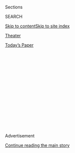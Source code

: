<div id="app">

<div>

<div>

<div>

<div class="NYTAppHideMasthead css-1q2w90k e1suatyy0">

<div class="section css-ui9rw0 e1suatyy2">

<div class="css-eph4ug er09x8g0">

<div class="css-6n7j50">

</div>

<span class="css-1dv1kvn">Sections</span>

<div class="css-10488qs">

<span class="css-1dv1kvn">SEARCH</span>

</div>

[Skip to content](#site-content)[Skip to site
index](#site-index)

</div>

<div id="masthead-section-label" class="css-1wr3we4 eaxe0e00">

[Theater](https://www.nytimes3xbfgragh.onion/section/theater)

</div>

<div class="css-10698na e1huz5gh0">

</div>

</div>

<div id="masthead-bar-one" class="section hasLinks css-15hmgas e1csuq9d3">

<div class="css-uqyvli e1csuq9d0">

</div>

<div class="css-1uqjmks e1csuq9d1">

</div>

<div class="css-9e9ivx">

[](https://myaccount.nytimes3xbfgragh.onion/auth/login?response_type=cookie&client_id=vi)

</div>

<div class="css-1bvtpon e1csuq9d2">

[Today’s
Paper](https://www.nytimes3xbfgragh.onion/section/todayspaper)

</div>

</div>

</div>

</div>

<div data-aria-hidden="false">

<div id="site-content" data-role="main">

<div>

<div class="css-1aor85t" style="opacity:0.000000001;z-index:-1;visibility:hidden">

<div class="css-1hqnpie">

<div class="css-epjblv">

<span class="css-17xtcya">[Theater](/section/theater)</span><span class="css-x15j1o">|</span><span class="css-fwqvlz">Review:
‘Springsteen on Broadway’ Reveals the Artist, Real and
Intense</span>

</div>

<div class="css-k008qs">

<div class="css-1iwv8en">

<span class="css-18z7m18"></span>

<div>

</div>

</div>

<span class="css-1n6z4y">https://nyti.ms/2z3YOl2</span>

<div class="css-1705lsu">

<div class="css-4xjgmj">

<div class="css-4skfbu" data-role="toolbar" data-aria-label="Social Media Share buttons, Save button, and Comments Panel with current comment count" data-testid="share-tools">

  - 
  - 
  - 
  - 
    
    <div class="css-6n7j50">
    
    </div>

  - 
  - 

</div>

</div>

</div>

</div>

</div>

</div>

<div class="css-13pd83m">

</div>

<div id="top-wrapper" class="css-1sy8kpn">

<div id="top-slug" class="css-l9onyx">

Advertisement

</div>

[Continue reading the main
story](#after-top)

<div class="ad top-wrapper" style="text-align:center;height:100%;display:block;min-height:250px">

<div id="top" class="place-ad" data-position="top" data-size-key="top">

</div>

</div>

<div id="after-top">

</div>

</div>

<div id="sponsor-wrapper" class="css-1hyfx7x">

<div id="sponsor-slug" class="css-19vbshk">

Supported by

</div>

[Continue reading the main
story](#after-sponsor)

<div id="sponsor" class="ad sponsor-wrapper" style="text-align:center;height:100%;display:block">

</div>

<div id="after-sponsor">

</div>

</div>

<div class="css-1vkm6nb ehdk2mb0">

# Review: ‘Springsteen on Broadway’ Reveals the Artist, Real and Intense

</div>

<div class="css-79elbk" data-testid="photoviewer-wrapper">

<div class="css-z3e15g" data-testid="photoviewer-wrapper-hidden">

</div>

<div class="css-1a48zt4 ehw59r15" data-testid="photoviewer-children">

![<span class="css-16f3y1r e13ogyst0" data-aria-hidden="true">The
intimacy of a small theater emphasizes the mournful power of Bruce
Springsteen’s voice and guitar in “Springsteen on
Broadway.”</span><span class="css-cnj6d5 e1z0qqy90" itemprop="copyrightHolder"><span class="css-1ly73wi e1tej78p0">Credit...</span><span><span>Sara
Krulwich/The New York
Times</span></span></span>](https://static01.graylady3jvrrxbe.onion/images/2017/10/13/arts/13Springsteen2/13Springsteen2-articleLarge.jpg?quality=75&auto=webp&disable=upscale)

</div>

</div>

<div class="css-170u9t6">

<div class="css-1c4e8vg">

<div class="css-83hgbf">

  - Springsteen on Broadway  
    **<span>NYT Critic's Pick</span>
    <span class="category">Broadway,
    </span><span class="genre"><span itemprop="genre" itemscope="" itemtype="http://schema.org/CreativeWork">Blues</span><span>,
    </span><span itemprop="genre" itemscope="" itemtype="http://schema.org/CreativeWork">Folk</span><span>,
    </span><span itemprop="genre" itemscope="" itemtype="http://schema.org/CreativeWork">Musical</span><span>,
    </span><span itemprop="genre" itemscope="" itemtype="http://schema.org/CreativeWork">Rock</span><span>,
    </span><span itemprop="genre" itemscope="" itemtype="http://schema.org/CreativeWork">Special
    Event</span></span>
    2 hrs.
    Closing Date: Dec. 15, 2018
    <span class="css-e2ar7o"><span itemprop="location">Walter Kerr
    Theater,
    </span></span><span class="css-e2ar7o" itemprop="address">219 W.
    48th St.</span>
    877-250-2929

</div>

</div>

</div>

<div class="css-xt80pu e12qa4dv0">

<div class="css-18e8msd">

<div class="css-vp77d3 epjyd6m0">

<div class="css-1baulvz">

By [<span class="css-1baulvz last-byline" itemprop="name">Jesse
Green</span>](http://www.nytimes3xbfgragh.onion/by/jesse-green)

</div>

</div>

  - Oct. 12,
    2017

  - 
    
    <div class="css-4xjgmj">
    
    <div class="css-d8bdto" data-role="toolbar" data-aria-label="Social Media Share buttons, Save button, and Comments Panel with current comment count" data-testid="share-tools">
    
      - 
      - 
      - 
      - 
        
        <div class="css-6n7j50">
        
        </div>
    
      - 
      - 
    
    </div>
    
    </div>

</div>

</div>

<div class="section meteredContent css-1r7ky0e" name="articleBody" itemprop="articleBody">

<div class="css-1fanzo5 StoryBodyCompanionColumn">

<div class="css-53u6y8">

There came a moment the other night, near the end of Bruce Springsteen’s
overwhelming and uncategorizable Broadway show, when it seemed possible
to see straight through his many masks to some core truth of his being.

This was when the audience, which had mostly restrained itself through
the first 13 songs of the 15-song set, could no longer sit on its hands
as if in church. The show had been, to that point, quite solemn — and
would continue to be.

But now, entire swaths of the Walter Kerr Theater, apparently unmindful
of downbeat lyrics like “I ain’t nothing but tired,” started clapping
along to “[Dancing in the
Dark](https://www.youtube.com/watch?v=129kuDCQtHs),” Mr. Springsteen’s
biggest hit, from 1984.

He stopped cold. “I’ll handle it myself,” he said, shutting them down
with a small, sharky glint of a smile.

</div>

</div>

<div class="css-1fanzo5 StoryBodyCompanionColumn">

<div class="css-53u6y8">

Would he ever\! Make no mistake, “[Springsteen on
Broadway](https://brucespringsteen.net/broadway/),” which opened on
Thursday evening, is a solo act by a solo artist with an artist’s steel.
Even though Patti Scialfa, his wife, shows up to harmonize on two
numbers, this is not a singalong arena show or a roadhouse rouser. Even
less does it try to be a feel-good Broadway book musical or a slick,
whitewashed jukebox like “[Jersey
Boys.](http://www.nytimes3xbfgragh.onion/2005/11/07/theater/reviews/from-bluecollar-boys-to-doowop-sensation-a-bands-rise-and-fall.html)”

Rather, “Springsteen on Broadway” is a painful if thrilling summing-up
at 68: a major statement about a life’s work, but also a major revision
of it. As music acts go, it thus has more in common with Lena Horne’s
revelatory “[The Lady and Her
Music](http://www.nytimes3xbfgragh.onion/1981/05/13/arts/theater-lena-horne-the-lady-and-her-music.html)”
from 1981 than with a greatest-hits concert by the likes of [Barry
Manilow](https://www.timeout.com/newyork/theater/manilow-on-broadway-st-james-theatre-february-19-2013).

Call it a greatest anti-hits concert: Many of the songs Mr. Springsteen
has chosen to sing are less familiar and more meditative than his
chart-toppers, and those that were chart-toppers are almost
unrecognizable.

That’s why the show’s version of “Dancing in the Dark” admits no
clapping; sung at a slower-than-usual tempo, and accompanied only by Mr.
Springsteen on acoustic guitar, it is no longer the casual invitation to
sex it seemed to be in its first incarnation. It is instead a parable
about the nihilism underlying such invitations.

</div>

</div>

<div class="css-1fanzo5 StoryBodyCompanionColumn">

<div class="css-53u6y8">

Nor is “[Born in the
U.S.A.](https://www.youtube.com/watch?v=EPhWR4d3FJQ),” also from 1984,
the jingoistic anthem it once sounded like on MTV, when the thrust
engine roar of the E Street Band sent it into orbit. With its choruses
now spat away quickly and its bleak verses about damaged veterans dwelt
on, it is, as Mr. Springsteen says he always intended, a “protest
song.”

</div>

</div>

<div class="css-79elbk" data-testid="photoviewer-wrapper">

<div class="css-z3e15g" data-testid="photoviewer-wrapper-hidden">

</div>

<div class="css-1a48zt4 ehw59r15" data-testid="photoviewer-children">

![<span class="css-16f3y1r e13ogyst0" data-aria-hidden="true">“Springsteen
on Broadway” is largely a solo show, though the singer’s wife Patti
Scialfa joins him for two
songs.</span><span class="css-cnj6d5 e1z0qqy90" itemprop="copyrightHolder"><span class="css-1ly73wi e1tej78p0">Credit...</span><span>Sara
Krulwich/The New York
Times</span></span>](https://static01.graylady3jvrrxbe.onion/images/2017/10/13/arts/13Springsteen1/13Springsteen1-articleLarge.jpg?quality=75&auto=webp&disable=upscale)

</div>

</div>

<div class="css-1fanzo5 StoryBodyCompanionColumn">

<div class="css-53u6y8">

This will not be news to fans who have been paying attention to him
during the 30 years since his sleeveless T-shirt and bandanna heyday, or
to anyone who has read his hair-raising 2016 memoir, “[Born to
Run](https://www.nytimes3xbfgragh.onion/2016/09/21/books/bruce-springsteen-memoir-born-to-run.html).”
There he outlined an ideal of rock music as a “culture shaper” and an
ideal of himself as someone who would “collide with the times” in order
to change them. “Springsteen on Broadway” distills the same daunting
dream; its spoken portions, which make up about half of the two-hour
show, are mostly taken from the book or build on its ideas.

Not that the music stops much even then; when telling stories about his
chaotic upbringing in the “crap town” of Freehold, N.J., he is often
picking at one of his guitars or vamping on the piano, his eyes
half-shut. The same two-chord figure continues for what seems like
hundreds of bars, making apt, trancelike accompaniments to a
claustrophobic tale of “church, school, homework and string beans.”
Songs like “[Growin’ Up](https://www.youtube.com/watch?v=1xY3q45EBt8),”
“[My Hometown](https://www.youtube.com/watch?v=77gKSp8WoRg)” and “[My
Father’s House](https://www.youtube.com/watch?v=d5xZmgFOuRA)” draw their
expressivity from (or despite) a similar sense of confinement.

Admittedly, this is a well honed story, a self-portrait of a mask. There
have been many such masks over the years — mama’s boy, loner, stadium
stud, Woody Guthrie — each developed through songs that would seem to
cancel each other out.

“Springsteen on Broadway” sets out to reconcile that contradiction by
reshaping his glibber hits and personas along the lines of his mature,
“[Ghost of Tom Joad](https://www.youtube.com/watch?v=NKKpmbcSe5E)”
vision. But first he acknowledges the contradiction, using words like
“fraud” to describe himself: a bard of the working class who has
“never held an honest job” and a rebel who despite his millions still
lives 10 minutes from the house he grew up in. Even his five-decade
career has been a “magic trick,” turning the unpromising tools of his
cheese-grater voice and “hideous” appearance into a vehicle for the
primal rock message that “fun is a birthright.”

That’s another mask: rock Dionysus. In any case, “fun” is not a word I’d
use to describe “Springsteen on Broadway.” (How about “relentlessly
serious” for the marquee?) On Heather Wolensky’s abandoned warehouse
set, under Natasha Katz’s deeply shadowed lighting, Mr. Springsteen
comes off as the kind of character he often writes about: a pink-slipped
worker in a shuttered factory in a dying industry. Fair enough. There is
little left of the music business that could once breed and elevate a
performer like him, whose ear is tuned to the whole world’s injustice.

At other times, in the startling intimacy of the 939-seat theater (Mr.
Springsteen often plays stadiums that are vastly larger) and with the
help of Brian Ronan’s you-are-there sound design, “Springsteen on
Broadway” seems like a radio monodrama broadcast from the deepest
interior of a single troubled soul. His voice, still quite capable of
what he calls in the memoir his “Jersey-Pavarotti-via-Roy Orbison
singing,” more often sounds like the howl of a dog caught in a
barbed-wire fence. His guitar sounds like the barbed wire.

</div>

</div>

<div class="css-1fanzo5 StoryBodyCompanionColumn">

<div class="css-53u6y8">

Are there any other artists of Mr. Springsteen’s stature who would
choose to drive a show — on Broadway yet — so close and so often toward
what he calls the “suicide watch”? (He is credited as both writer and
director.) The opening grimness, unrelieved but for some self-lacerating
jokes, does not let up until “[Thunder
Road](https://www.youtube.com/watch?v=x5kXnq5IjdU),” about a half-hour
along. The height of the evening’s high spirits is “[Tenth Avenue
Freeze-Out](https://www.youtube.com/watch?v=k8OC43MqZXk),” a “boardwalk
soul” dance tune whose first words are nevertheless “Teardrops on the
city.”

More often we are in the strange, exalted precincts of “[Long Walk
Home](https://www.youtube.com/watch?v=iywFZqtPlhU)” and the Sept. 11
psalm “[The Rising](https://www.youtube.com/watch?v=6i-fiRgbpr4).” Even
the songs he sings with his wife — “[Brilliant
Disguise](https://www.youtube.com/watch?v=idnJnjV_8rg)” and “[Tougher
Than the Rest](https://www.youtube.com/watch?v=_91hNV6vuBY)” — question
the possibility of fidelity, both to oneself and to others.

But he clearly knows where he’s headed and that he can get there; at any
rate he has to keep this up five times a week through Feb. 3. (The run
is sold out, except for some tickets available by [digital
lottery](https://www.nytimes3xbfgragh.onion/2017/09/28/theater/bruce-springsteen-broadway-tickets-lottery.html)
and those going for more than $1,000 each on the resale market.)
Perhaps, like a priest, he enjoys the ritual. He does call music his
“service,” his “long and noisy prayer.”

That’s another mask, of course, but the thing about his masks is that
they’re all real, made with enough craft to see and be seen through.
Indeed, as portraits of artists go, there may never have been anything
as real — and beautiful — on Broadway.

</div>

</div>

</div>

<div>

</div>

<div>

</div>

<div>

</div>

<div>

<div id="bottom-wrapper" class="css-1ede5it">

<div id="bottom-slug" class="css-l9onyx">

Advertisement

</div>

[Continue reading the main
story](#after-bottom)

<div id="bottom" class="ad bottom-wrapper" style="text-align:center;height:100%;display:block;min-height:90px">

</div>

<div id="after-bottom">

</div>

</div>

</div>

</div>

</div>

## Site Index

<div>

</div>

## Site Information Navigation

  - [© <span>2020</span> <span>The New York Times
    Company</span>](https://help.nytimes3xbfgragh.onion/hc/en-us/articles/115014792127-Copyright-notice)

<!-- end list -->

  - [NYTCo](https://www.nytco.com/)
  - [Contact
    Us](https://help.nytimes3xbfgragh.onion/hc/en-us/articles/115015385887-Contact-Us)
  - [Work with us](https://www.nytco.com/careers/)
  - [Advertise](https://nytmediakit.com/)
  - [T Brand Studio](http://www.tbrandstudio.com/)
  - [Your Ad
    Choices](https://www.nytimes3xbfgragh.onion/privacy/cookie-policy#how-do-i-manage-trackers)
  - [Privacy](https://www.nytimes3xbfgragh.onion/privacy)
  - [Terms of
    Service](https://help.nytimes3xbfgragh.onion/hc/en-us/articles/115014893428-Terms-of-service)
  - [Terms of
    Sale](https://help.nytimes3xbfgragh.onion/hc/en-us/articles/115014893968-Terms-of-sale)
  - [Site
    Map](https://spiderbites.nytimes3xbfgragh.onion)
  - [Help](https://help.nytimes3xbfgragh.onion/hc/en-us)
  - [Subscriptions](https://www.nytimes3xbfgragh.onion/subscription?campaignId=37WXW)

</div>

</div>

</div>

</div>
